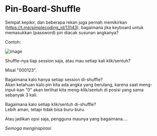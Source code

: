 # Pin-Board-Shuffle
Sempat kepikir, dan beberapa rekan juga pernah memikirkan (https://t.me/simplecoding_id/13143), bagaimana jika keyboard untuk memasukkan (password) pin diacak susunan angkanya?  

Contoh:  

![image](https://user-images.githubusercontent.com/89727195/185282031-7def950f-e6d3-496e-8dd8-468491b32ceb.png)  

Shuffle-nya tiap session saja, atau mau setiap kali klik/sentuh?  

Misal "000123".  

Bagaimana kalo hanya setiap session di-shuffle?  
Akan ketahuan kalo pin kita ada angka yang berulang, karena saat meng-input-kan "0" akan terlihat kita meng-klik/sentuh di posisi yang sama sebanyak 3 kali.  

Bagaimana kalo setiap klik/sentuh di-shuffle?  
Lebih aman, tetapi tidak bisa buru-buru.  

Atau jadikan opsi saja, pengguna maunya yang bagaimana....  

*Semoga menginspirasi*
